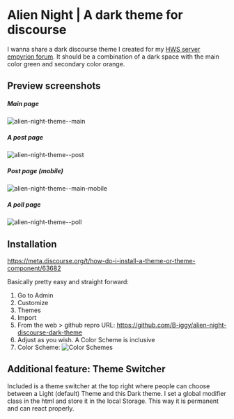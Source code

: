 # Alien Night | A dark theme for discourse

I wanna share a dark discourse theme I created for my [HWS server empyrion forum](https://forum.empyrion-homeworld.net).
It should be a combination of a dark space with the main color green and secondary color orange.

## Preview screenshots
##### Main page
![alien-night-theme--main](https://raw.githubusercontent.com/B-iggy/alien-night-discourse-dark-theme/master/preview/alien-night-theme--main.png)

##### A post page
![alien-night-theme--post](https://raw.githubusercontent.com/B-iggy/alien-night-discourse-dark-theme/master/preview/alien-night-theme--post.png)

##### Post page (mobile)
![alien-night-theme--main-mobile](https://raw.githubusercontent.com/B-iggy/alien-night-discourse-dark-theme/master/preview/alien-night-theme--main-mobile.png)

##### A poll page
![alien-night-theme--poll](https://raw.githubusercontent.com/B-iggy/alien-night-discourse-dark-theme/master/preview/alien-night-theme--poll.png)

## Installation
https://meta.discourse.org/t/how-do-i-install-a-theme-or-theme-component/63682

Basically pretty easy and straight forward:

1. Go to Admin
2. Customize
3. Themes
4. Import
5. From the web > github repro URL:
https://github.com/B-iggy/alien-night-discourse-dark-theme
6. Adjust as you wish. A Color Scheme is inclusive
7. Color Scheme:
![Color Schemes](https://raw.githubusercontent.com/B-iggy/alien-night-discourse-dark-theme/master/preview/alien-night-theme--colors.png)


## Additional feature: Theme Switcher
Included is a theme switcher at the top right where people can choose between a Light (default) Theme and this Dark theme.
I set a global modifier class in the html and store it in the local Storage. 
This way it is permanent and can react properly.

